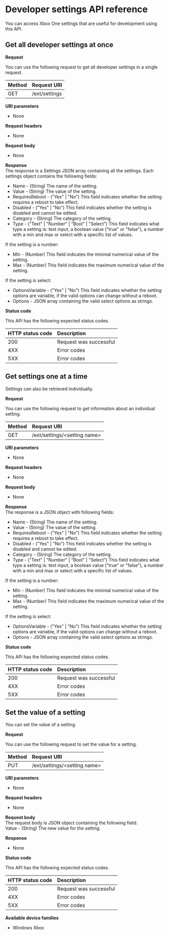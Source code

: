 # Developer settings API reference

You can access Xbox One settings that are useful for development using this API.

## Get all developer settings at once

**Request**

You can use the following request to get all developer settings in a single request.

Method      | Request URI
:------     | :-----
GET | /ext/settings

**URI parameters**

- None

**Request headers**

- None

**Request body**

- None

**Response**   
The response is a Settings JSON array containing all the settings. Each settings object contains the following fields:

* Name - (String) The name of the setting.
* Value - (String) The value of the setting.
* RequiresReboot - ("Yes" | "No") This field indicates whether the setting requires a reboot to take effect.
* Disabled - ("Yes" | "No") This field indicates whether the setting is disabled and cannot be edited.
* Category - (String) The category of the setting.
* Type - ("Text" | "Number" | "Bool" | "Select") This field indicates what type a setting is: text input, a boolean value ("true" or "false"), a number with a min and max or select with a specific list of values.

If the setting is a number:

* Min - (Number) This field indicates the minimal numerical value of the setting.
* Max - (Number) This field indicates the maximum numerical value of the setting.

If the setting is select:

* OptionsVariable - ("Yes" | "No") This field indicates whether the setting options are variable, if the valid options can change without a reboot.
* Options - JSON array containing the valid select options as strings.

**Status code**

This API has the following expected status codes.

HTTP status code      | Description
:------     | :-----
200 | Request was successful
4XX | Error codes
5XX | Error codes

## Get settings one at a time

Settings can also be retrieved individually.

**Request**

You can use the following request to get information about an individual setting.

Method      | Request URI
:------     | :-----
GET | /ext/settings/\<setting name\>

**URI parameters**

- None

**Request headers**

- None

**Request body**

- None

**Response**   
The response is a JSON object with following fields:

* Name - (String) The name of the setting.
* Value - (String) The value of the setting.
* RequiresReboot - ("Yes" | "No") This field indicates whether the setting requires a reboot to take effect.
* Disabled - ("Yes" | "No") This field indicates whether the setting is disabled and cannot be edited.
* Category - (String) The category of the setting.
* Type - ("Text" | "Number" | "Bool" | "Select") This field indicates what type a setting is: text input, a boolean value ("true" or "false"), a number with a min and max or select with a specific list of values.

If the setting is a number:

* Min - (Number) This field indicates the minimal numerical value of the setting.
* Max - (Number) This field indicates the maximum numerical value of the setting.

If the setting is select:

* OptionsVariable - ("Yes" | "No") This field indicates whether the setting options are variable, if the valid options can change without a reboot.
* Options - JSON array containing the valid select options as strings.

**Status code**

This API has the following expected status codes.

HTTP status code      | Description
:------     | :-----
200 | Request was successful
4XX | Error codes
5XX | Error codes

## Set the value of a setting

You can set the value of a setting.

**Request**

You can use the following request to set the value for a setting.

Method      | Request URI
:------     | :-----
PUT | /ext/settings/\<setting name\>

**URI parameters**

- None

**Request headers**

- None

**Request body**   
The request body is JSON object containing the following field:   
Value - (String) The new value for the setting.

**Response**   

- None

**Status code**

This API has the following expected status codes.

HTTP status code      | Description
:------     | :-----
200 | Request was successful
4XX | Error codes
5XX | Error codes

**Available device families**

* Windows Xbox